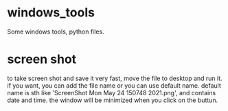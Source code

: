 # windows_tools
Some windows tools, python files.

# screen shot
to take screen shot and save it very fast, move the file to desktop and run it. if you want, you can add the file name or you can use default name. default name is sth like 'ScreenShot Mon May 24 150748 2021.png', and contains date and time. the window will be minimized when you click on the buttun.
